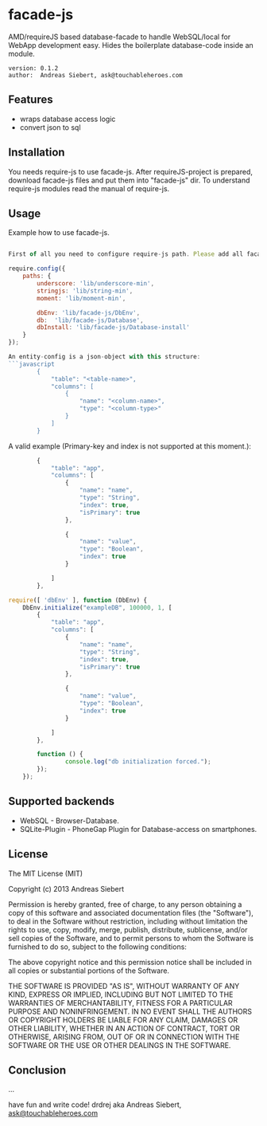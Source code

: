 facade-js
=========

AMD/requireJS based database-facade to handle WebSQL/local for WebApp development easy.
Hides the boilerplate database-code inside an module.

    version: 0.1.2
    author:  Andreas Siebert, ask@touchableheroes.com


## Features

* wraps database access logic
* convert json to sql


## Installation

You needs require-js to use facade-js. After requireJS-project is prepared, download facade-js files and put
them into "facade-js" dir. To understand require-js modules read the manual of require-js.

## Usage

Example how to use facade-js.

```javascript

First of all you need to configure require-js path. Please add all facade-js-dependencies, before you start.

require.config({
    paths: {
        underscore: 'lib/underscore-min',
        stringjs: 'lib/string-min',
        moment: 'lib/moment-min',

        dbEnv: 'lib/facade-js/DbEnv',
        db:  'lib/facade-js/Database',
        dbInstall: 'lib/facade-js/Database-install'
    }
});

An entity-config is a json-object with this structure:
```javascript
        {
            "table": "<table-name>",
            "columns": [
                {
                    "name": "<column-name>",
                    "type": "<column-type>"
                }
            ]
        }
```

A valid example (Primary-key and index is not supported at this moment.):
```javascript
        {
            "table": "app",
            "columns": [
                {
                    "name": "name",
                    "type": "String",
                    "index": true,
                    "isPrimary": true
                },

                {
                    "name": "value",
                    "type": "Boolean",
                    "index": true
                }

            ]
        },
```

```javascript
require([ 'dbEnv' ], function (DbEnv) {
    DbEnv.initialize("exampleDB", 100000, 1, [
        {
            "table": "app",
            "columns": [
                {
                    "name": "name",
                    "type": "String",
                    "index": true,
                    "isPrimary": true
                },

                {
                    "name": "value",
                    "type": "Boolean",
                    "index": true
                }

            ]
        },

        function () {
                console.log("db initialization forced.");
        });
    });
```


## Supported backends

- WebSQL - Browser-Database.
- SQLite-Plugin - PhoneGap Plugin for Database-access on smartphones.


## License

The MIT License (MIT)

Copyright (c) 2013 Andreas Siebert

Permission is hereby granted, free of charge, to any person obtaining a copy of
this software and associated documentation files (the "Software"), to deal in
the Software without restriction, including without limitation the rights to
use, copy, modify, merge, publish, distribute, sublicense, and/or sell copies of
the Software, and to permit persons to whom the Software is furnished to do so,
subject to the following conditions:

The above copyright notice and this permission notice shall be included in all
copies or substantial portions of the Software.

THE SOFTWARE IS PROVIDED "AS IS", WITHOUT WARRANTY OF ANY KIND, EXPRESS OR
IMPLIED, INCLUDING BUT NOT LIMITED TO THE WARRANTIES OF MERCHANTABILITY, FITNESS
FOR A PARTICULAR PURPOSE AND NONINFRINGEMENT. IN NO EVENT SHALL THE AUTHORS OR
COPYRIGHT HOLDERS BE LIABLE FOR ANY CLAIM, DAMAGES OR OTHER LIABILITY, WHETHER
IN AN ACTION OF CONTRACT, TORT OR OTHERWISE, ARISING FROM, OUT OF OR IN
CONNECTION WITH THE SOFTWARE OR THE USE OR OTHER DEALINGS IN THE SOFTWARE.

## Conclusion

...


have fun and write code!
drdrej aka Andreas Siebert, ask@touchableheroes.com